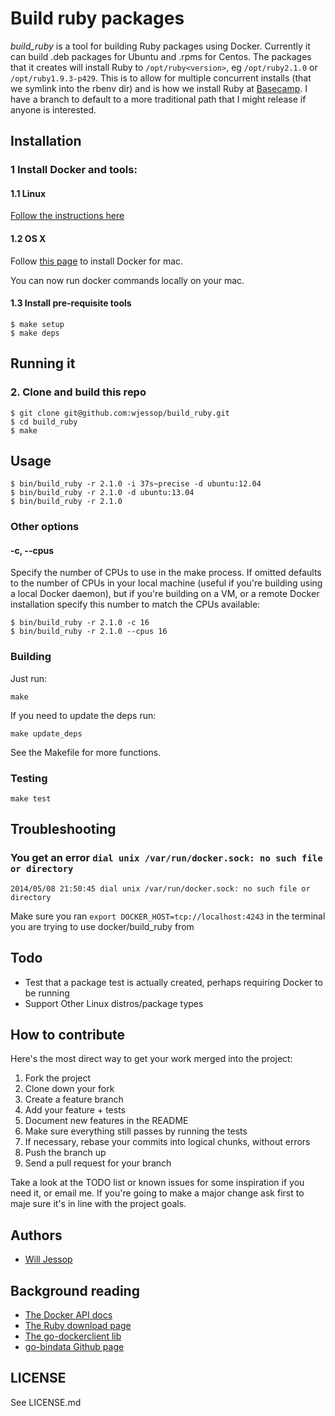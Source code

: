 # Build ruby packages

*build_ruby* is a tool for building Ruby packages using Docker. Currently it can build .deb packages for Ubuntu and .rpms for Centos. The packages that it creates will install Ruby to ````/opt/ruby<version>````, eg ````/opt/ruby2.1.0```` or ````/opt/ruby1.9.3-p429````. This is to allow for multiple concurrent installs (that we symlink into the rbenv dir) and is how we install Ruby at [Basecamp](https://basecamp.com/). I have a branch to default to a more traditional path that I might release if anyone is interested.

## Installation

### 1 Install Docker and tools:

#### 1.1 Linux

[Follow the instructions here](http://docs.docker.io/installation/)

#### 1.2 OS X

Follow [this page](https://docs.docker.com/engine/installation/mac/) to install Docker for mac.

You can now run docker commands locally on your mac.

#### 1.3 Install pre-requisite tools

    $ make setup
    $ make deps

## Running it

### 2. Clone and build this repo

    $ git clone git@github.com:wjessop/build_ruby.git
    $ cd build_ruby
    $ make

## Usage

    $ bin/build_ruby -r 2.1.0 -i 37s~precise -d ubuntu:12.04
    $ bin/build_ruby -r 2.1.0 -d ubuntu:13.04
    $ bin/build_ruby -r 2.1.0

### Other options

#### -c, --cpus

Specify the number of CPUs to use in the make process. If omitted defaults to the number of CPUs in your local machine (useful if you're building using a local Docker daemon), but if you're building on a VM, or a remote Docker installation specify this number to match the CPUs available:

    $ bin/build_ruby -r 2.1.0 -c 16
    $ bin/build_ruby -r 2.1.0 --cpus 16

### Building

Just run:

    make

If you need to update the deps run:

    make update_deps

See the Makefile for more functions.

### Testing

    make test

## Troubleshooting

### You get an error ````dial unix /var/run/docker.sock: no such file or directory````

    2014/05/08 21:50:45 dial unix /var/run/docker.sock: no such file or directory

Make sure you ran ````export DOCKER_HOST=tcp://localhost:4243```` in the terminal you are trying to use docker/build_ruby from

## Todo

* Test that a package test is actually created, perhaps requiring Docker to be running
* Support Other Linux distros/package types

## How to contribute

Here's the most direct way to get your work merged into the project:

1. Fork the project
2. Clone down your fork
3. Create a feature branch
4. Add your feature + tests
5. Document new features in the README
6. Make sure everything still passes by running the tests
7. If necessary, rebase your commits into logical chunks, without errors
8. Push the branch up
9. Send a pull request for your branch

Take a look at the TODO list or known issues for some inspiration if you need it, or email me. If you're going to make a major change ask first to maje sure it's in line with the project goals.

## Authors

* [Will Jessop](mailto:will@willj.net)

## Background reading

* [The Docker API docs](http://docs.docker.io/reference/api/docker_remote_api_v1.10/)
* [The Ruby download page](http://docs.docker.io/reference/api/docker_remote_api_v1.10/)
* [The go-dockerclient lib](https://github.com/fsouza/go-dockerclient)
* [go-bindata Github page](github.com/jteeuwen/go-bindata)

## LICENSE

See LICENSE.md
